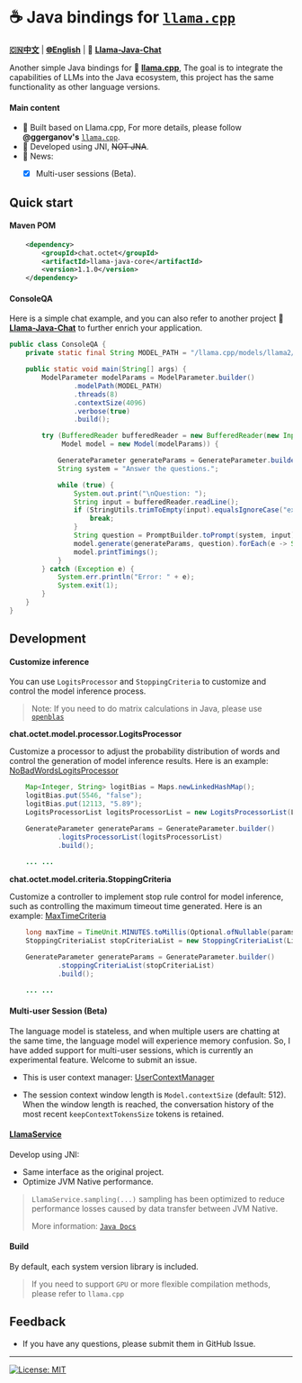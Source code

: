 # ☕️ Java bindings for [`llama.cpp`](https://github.com/ggerganov/llama.cpp)

[**🇨🇳中文**](./README.Zh_CN.md) | [**🌐English**](./README.md) | 🤖 [**Llama-Java-Chat**](https://github.com/eoctet/llama-java-chat.git)

Another simple Java bindings for 🦙 [**llama.cpp**](https://github.com/ggerganov/llama.cpp), The goal is to integrate the capabilities of LLMs into the Java ecosystem, this project has the same functionality as other language versions.

#### Main content
- 🚀 Built based on Llama.cpp, For more details, please follow **@ggerganov's** [`llama.cpp`](https://github.com/ggerganov/llama.cpp).
- 🚀 Developed using JNI, ~~NOT JNA~~.
- 🚀 News:
  - [X] Multi-user sessions (Beta).


## Quick start

#### Maven POM

```xml
    <dependency>
        <groupId>chat.octet</groupId>
        <artifactId>llama-java-core</artifactId>
        <version>1.1.0</version>
    </dependency>
```

#### ConsoleQA

Here is a simple chat example, and you can also refer to another project 🤖️ [**Llama-Java-Chat**](https://github.com/eoctet/llama-java-chat.git) to further enrich your application.

```java
public class ConsoleQA {
    private static final String MODEL_PATH = "/llama.cpp/models/llama2/ggml-model-7b-q6_k.gguf";

    public static void main(String[] args) {
        ModelParameter modelParams = ModelParameter.builder()
                .modelPath(MODEL_PATH)
                .threads(8)
                .contextSize(4096)
                .verbose(true)
                .build();

        try (BufferedReader bufferedReader = new BufferedReader(new InputStreamReader(System.in, StandardCharsets.UTF_8));
             Model model = new Model(modelParams)) {

            GenerateParameter generateParams = GenerateParameter.builder().build();
            String system = "Answer the questions.";

            while (true) {
                System.out.print("\nQuestion: ");
                String input = bufferedReader.readLine();
                if (StringUtils.trimToEmpty(input).equalsIgnoreCase("exit")) {
                    break;
                }
                String question = PromptBuilder.toPrompt(system, input);
                model.generate(generateParams, question).forEach(e -> System.out.print(e.getText()));
                model.printTimings();
            }
        } catch (Exception e) {
            System.err.println("Error: " + e);
            System.exit(1);
        }
    }
}
```

## Development

#### Customize inference

You can use `LogitsProcessor` and `StoppingCriteria` to customize and control the model inference process.

> Note: If you need to do matrix calculations in Java, please use [`openblas`](https://github.com/bytedeco/javacpp-presets/tree/master/openblas)

**chat.octet.model.processor.LogitsProcessor**

Customize a processor to adjust the probability distribution of words and control the generation of model inference results. Here is an example: [NoBadWordsLogitsProcessor](src%2Fmain%2Fjava%2Fchat%2Foctet%2Fmodel%2Fprocessor%2Fimpl%2FNoBadWordsLogitsProcessor.java)

```java
    Map<Integer, String> logitBias = Maps.newLinkedHashMap();
    logitBias.put(5546, "false");
    logitBias.put(12113, "5.89");
    LogitsProcessorList logitsProcessorList = new LogitsProcessorList(Lists.newArrayList(new CustomBiasLogitsProcessor(logitBias, model.getVocabSize())));

    GenerateParameter generateParams = GenerateParameter.builder()
            .logitsProcessorList(logitsProcessorList)
            .build();
    
    ... ...

```

**chat.octet.model.criteria.StoppingCriteria**

Customize a controller to implement stop rule control for model inference, such as controlling the maximum timeout time generated. Here is an example: [MaxTimeCriteria](src%2Fmain%2Fjava%2Fchat%2Foctet%2Fmodel%2Fcriteria%2Fimpl%2FMaxTimeCriteria.java)

```java
    long maxTime = TimeUnit.MINUTES.toMillis(Optional.ofNullable(params.getTimeout()).orElse(10L));
    StoppingCriteriaList stopCriteriaList = new StoppingCriteriaList(Lists.newArrayList(new MaxTimeCriteria(maxTime)));

    GenerateParameter generateParams = GenerateParameter.builder()
            .stoppingCriteriaList(stopCriteriaList)
            .build();
    
    ... ...

```

#### Multi-user Session (Beta)

The language model is stateless, and when multiple users are chatting at the same time, the language model will experience memory confusion.
So, I have added support for multi-user sessions, which is currently an experimental feature. Welcome to submit an issue.

- This is user context manager: [UserContextManager](src%2Fmain%2Fjava%2Fchat%2Foctet%2Fmodel%2FUserContextManager.java) 

- The session context window length is `Model.contextSize` (default: 512). When the window length is reached, the conversation history of the most recent `keepContextTokensSize` tokens is retained.

#### [LlamaService](src%2Fmain%2Fjava%2Fchat%2Foctet%2Fmodel%2FLlamaService.java)

Develop using JNI:

- Same interface as the original project.
- Optimize JVM Native performance.

> `LlamaService.sampling(...)` sampling has been optimized to reduce performance losses caused by data transfer between JVM Native.
>
>
> More information: [`Java Docs`](docs/API.md)

#### Build

By default, each system version library is included.

> If you need to support `GPU` or more flexible compilation methods, please refer to `llama.cpp`



## Feedback

- If you have any questions, please submit them in GitHub Issue.

----

[![License: MIT](https://img.shields.io/badge/license-MIT-blue.svg)](https://opensource.org/licenses/MIT)
